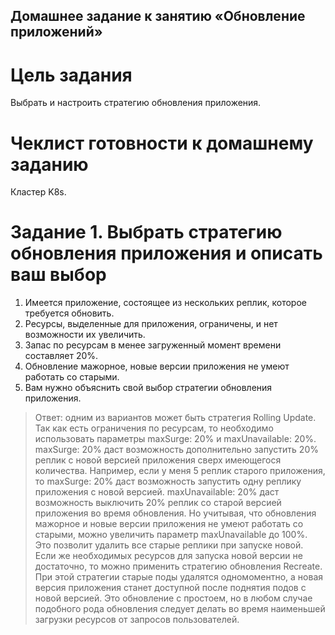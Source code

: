 ## Домашнее задание к занятию «Обновление приложений»

# Цель задания

Выбрать и настроить стратегию обновления приложения.

# Чеклист готовности к домашнему заданию

Кластер K8s.

# Задание 1. Выбрать стратегию обновления приложения и описать ваш выбор

1. Имеется приложение, состоящее из нескольких реплик, которое требуется обновить.
2. Ресурсы, выделенные для приложения, ограничены, и нет возможности их увеличить.
3. Запас по ресурсам в менее загруженный момент времени составляет 20%.
4. Обновление мажорное, новые версии приложения не умеют работать со старыми.
5. Вам нужно объяснить свой выбор стратегии обновления приложения.

>Ответ: одним из вариантов может быть стратегия Rolling Update. Так как есть ограничения по ресурсам, то необходимо использовать параметры maxSurge: 20% и maxUnavailable: 20%.
>maxSurge: 20% даст возможность дополнительно запустить 20% реплик с новой версией приложения сверх имеющегося количества. Например, если у меня 5 реплик старого приложения, то maxSurge: 20% даст возможность запустить одну реплику приложения с новой версией.
>maxUnavailable: 20% даст возможность выключить 20% реплик со старой версией приложения во время обновления.
>Но учитывая, что обновления мажорное и новые версии приложения не умеют работать со старыми, можно увеличить параметр maxUnavailable до 100%. Это позволит удалить все старые реплики при запуске новой.
>Если же необходимых ресурсов для запуска новой версии не достаточно, то можно применить стратегию обновления Recreate. При этой стратегии старые поды удалятся одномоментно, а новая версия приложения станет доступной после поднятия подов с новой версией. Это обновление с простоем, но в любом случае подобного рода обновления следует делать во время наименьшей загрузки ресурсов от запросов пользователей.